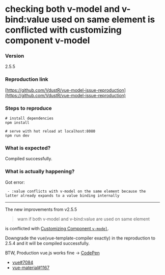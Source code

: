 # checking both v-model and v-bind:value used on same element is conflicted with customizing component v-model

### Version

2.5.5

### Reproduction link

[https://github.com/VdustR/vue-model-issue-reproduction](https://github.com/VdustR/vue-model-issue-reproduction)

### Steps to reproduce

```text
# install dependencies
npm install

# serve with hot reload at localhost:8080
npm run dev
```

### What is expected?

Compiled successfully.

### What is actually happening?

Got error:

```text
 - :value conflicts with v-model on the same element because the latter already expands to a value binding internally
```

---
The new improvements from v2.5.5

> warn if both v-model and v-bind:value are used on same element

is conflicted with [Customizing Component `v-model`](https://vuejs.org/v2/guide/components.html#Customizing-Component-v-model).

Downgrade the vue(vue-template-compiler exactly) in the reproduction to 2.5.4 and it will be compiled successfully.

BTW,
Production vue.js works fine -> [CodePen](https://codepen.io/VdustR/pen/vWpOvv)

* [vue#7084](https://github.com/vuejs/vue/issues/7084)
* [vue-material#1167](https://github.com/vuematerial/vue-material/issues/1167)
